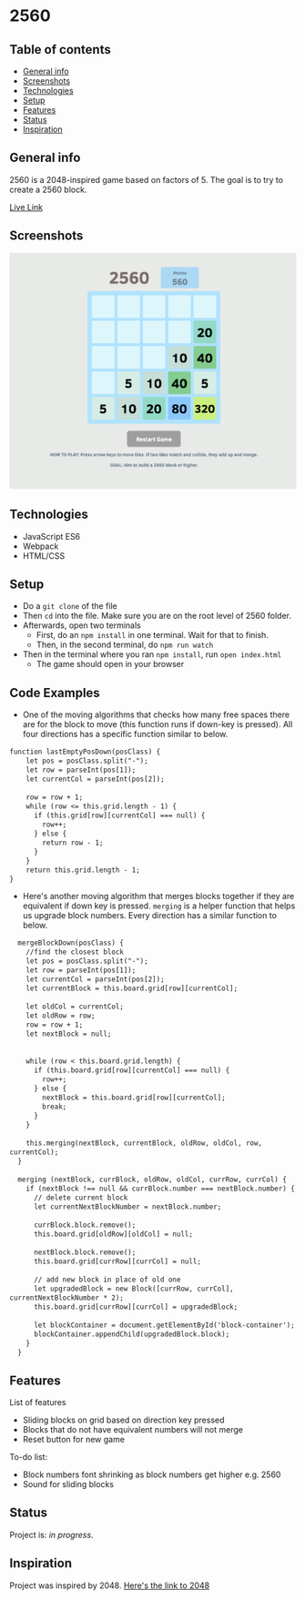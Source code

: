 # 2560

## Table of contents
* [General info](#general-info)
* [Screenshots](#screenshots)
* [Technologies](#technologies)
* [Setup](#setup)
* [Features](#features)
* [Status](#status)
* [Inspiration](#inspiration)

## General info
2560 is a 2048-inspired game based on factors of 5. The goal is to try to create a 2560 block.

[Live Link](https://bcwan.github.io/2560/)

## Screenshots
![Example screenshot](./images/sample.png)

## Technologies
* JavaScript ES6
* Webpack
* HTML/CSS

## Setup
* Do a `git clone` of the file
* Then `cd` into the file. Make sure you are on the root level of 2560 folder.
* Afterwards, open two terminals
  * First, do an `npm install` in one terminal. Wait for that to finish.
  * Then, in the second terminal, do `npm run watch`
* Then in the terminal where you ran `npm install`, run `open index.html`
  * The game should open in your browser

## Code Examples
* One of the moving algorithms that checks how many free spaces there are for the block to move (this function runs if down-key is pressed). All four directions has a specific function similar to below.
```
function lastEmptyPosDown(posClass) {
    let pos = posClass.split("-");
    let row = parseInt(pos[1]);
    let currentCol = parseInt(pos[2]);

    row = row + 1;
    while (row <= this.grid.length - 1) {
      if (this.grid[row][currentCol] === null) {
        row++;
      } else {
        return row - 1;
      }
    }
    return this.grid.length - 1;
}
```

* Here's another moving algorithm that merges blocks together if they are equivalent if down key is pressed. `merging` is a helper function that helps us upgrade block numbers. Every direction has a similar function to below.
```
  mergeBlockDown(posClass) {
    //find the closest block
    let pos = posClass.split("-");
    let row = parseInt(pos[1]);
    let currentCol = parseInt(pos[2]);
    let currentBlock = this.board.grid[row][currentCol];

    let oldCol = currentCol;
    let oldRow = row;
    row = row + 1;
    let nextBlock = null;


    while (row < this.board.grid.length) {
      if (this.board.grid[row][currentCol] === null) {
        row++;
      } else {
        nextBlock = this.board.grid[row][currentCol];
        break;
      }
    }

    this.merging(nextBlock, currentBlock, oldRow, oldCol, row, currentCol);
  }

  merging (nextBlock, currBlock, oldRow, oldCol, currRow, currCol) {
    if (nextBlock !== null && currBlock.number === nextBlock.number) {
      // delete current block
      let currentNextBlockNumber = nextBlock.number;

      currBlock.block.remove();
      this.board.grid[oldRow][oldCol] = null;

      nextBlock.block.remove();
      this.board.grid[currRow][currCol] = null;

      // add new block in place of old one
      let upgradedBlock = new Block([currRow, currCol], currentNextBlockNumber * 2);
      this.board.grid[currRow][currCol] = upgradedBlock;

      let blockContainer = document.getElementById('block-container');
      blockContainer.appendChild(upgradedBlock.block);
    }
  }
```

## Features
List of features
* Sliding blocks on grid based on direction key pressed
* Blocks that do not have equivalent numbers will not merge
* Reset button for new game

To-do list:
* Block numbers font shrinking as block numbers get higher e.g. 2560
* Sound for sliding blocks

## Status
Project is: _in progress_. 

## Inspiration
Project was inspired by 2048. [Here's the link to 2048](https://play2048.co/)